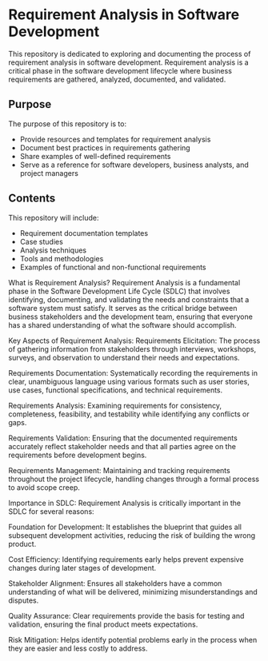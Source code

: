 # Requirement Analysis in Software Development

This repository is dedicated to exploring and documenting the process of requirement analysis in software development. Requirement analysis is a critical phase in the software development lifecycle where business requirements are gathered, analyzed, documented, and validated.

## Purpose

The purpose of this repository is to:
- Provide resources and templates for requirement analysis
- Document best practices in requirements gathering
- Share examples of well-defined requirements
- Serve as a reference for software developers, business analysts, and project managers

## Contents

This repository will include:
- Requirement documentation templates
- Case studies
- Analysis techniques
- Tools and methodologies
- Examples of functional and non-functional requirements

What is Requirement Analysis?
Requirement Analysis is a fundamental phase in the Software Development Life Cycle (SDLC) that involves identifying, documenting, and validating the needs and constraints that a software system must satisfy. It serves as the critical bridge between business stakeholders and the development team, ensuring that everyone has a shared understanding of what the software should accomplish.

Key Aspects of Requirement Analysis:
Requirements Elicitation: The process of gathering information from stakeholders through interviews, workshops, surveys, and observation to understand their needs and expectations.

Requirements Documentation: Systematically recording the requirements in clear, unambiguous language using various formats such as user stories, use cases, functional specifications, and technical requirements.

Requirements Analysis: Examining requirements for consistency, completeness, feasibility, and testability while identifying any conflicts or gaps.

Requirements Validation: Ensuring that the documented requirements accurately reflect stakeholder needs and that all parties agree on the requirements before development begins.

Requirements Management: Maintaining and tracking requirements throughout the project lifecycle, handling changes through a formal process to avoid scope creep.

Importance in SDLC:
Requirement Analysis is critically important in the SDLC for several reasons:

Foundation for Development: It establishes the blueprint that guides all subsequent development activities, reducing the risk of building the wrong product.

Cost Efficiency: Identifying requirements early helps prevent expensive changes during later stages of development.

Stakeholder Alignment: Ensures all stakeholders have a common understanding of what will be delivered, minimizing misunderstandings and disputes.

Quality Assurance: Clear requirements provide the basis for testing and validation, ensuring the final product meets expectations.

Risk Mitigation: Helps identify potential problems early in the process when they are easier and less costly to address.
